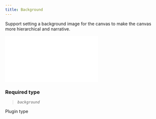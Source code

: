 ```yaml
---
title: Background
---
```


Support setting a background image for the canvas to make the canvas more hierarchical and narrative.

<embed src="@/common/api/plugins/background.md"></embed>

### <Badge type="success">Required</Badge> type

> _`background`_

Plugin type

